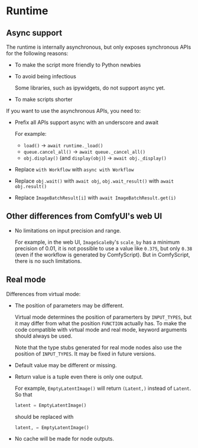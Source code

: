 # Runtime
## Async support
The runtime is internally asynchronous, but only exposes synchronous APIs for the following reasons:
- To make the script more friendly to Python newbies
- To avoid being infectious
  
  Some libraries, such as ipywidgets, do not support async yet.
- To make scripts shorter

If you want to use the asynchronous APIs, you need to:
- Prefix all APIs support async with an underscore and await
  
  For example:
  - `load()` → `await runtime._load()`
  - `queue.cancel_all()` → `await queue._cancel_all()`
  - `obj.display()` (and `display(obj)`) → `await obj._display()`
- Replace `with Workflow` with `async with Workflow`
- Replace `obj.wait()` with `await obj`, `obj.wait_result()` with `await obj.result()`
- Replace `ImageBatchResult[i]` with `await ImageBatchResult.get(i)`

## Other differences from ComfyUI's web UI
- No limitations on input precision and range.

  For example, in the web UI, `ImageScaleBy`'s `scale_by` has a minimum precision of 0.01, it is not possible to use a value like `0.375`, but only `0.38` (even if the workflow is generated by ComfyScript). But in ComfyScript, there is no such limitations.

## Real mode
Differences from virtual mode:
- The position of parameters may be different.

  Virtual mode determines the position of paramerters by `INPUT_TYPES`, but it may differ from what the position `FUNCTION` actually has. To make the code compatible with virtual mode and real mode, keyword arguments should always be used.

  Note that the type stubs generated for real mode nodes also use the position of `INPUT_TYPES`. It may be fixed in future versions.

- Default value may be different or missing.

- Return value is a tuple even there is only one output.

  For example, `EmptyLatentImage()` will return `(Latent,)` instead of `Latent`. So that
  ```python
  latent = EmptyLatentImage()
  ```
  should be replaced with
  ```python
  latent, = EmptyLatentImage()
  ```

- No cache will be made for node outputs.